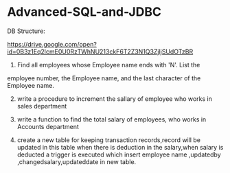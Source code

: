 # Advanced-SQL-and-JDBC

DB Structure:<br/>

https://drive.google.com/open?id=0B3z1Eq2lcmE0U0RzTWhNU213ckF6T2Z3N1Q3ZjljSUdOTzBR<br/>

1) Find all employees whose Employee name ends with 'N'. List the<br/>

employee number, the Employee name, and the last character of the Employee name.<br/>

2) write a procedure to increment the sallary of employee who works in sales department <br/>

3) write a function to find the total salary of employees, who works in Accounts department <br/>

4) create a new  table for keeping transaction records,record will be updated in this table when there is deduction in the salary,when salary is deducted a trigger is executed which insert employee name ,updatedby ,changedsalary,updateddate in new table.<br/>
